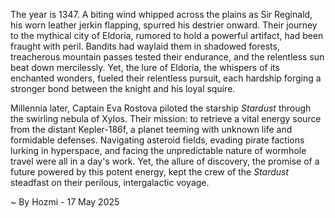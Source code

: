 
The year is 1347.  A biting wind whipped across the plains as Sir Reginald, his worn leather jerkin flapping, spurred his destrier onward.  Their journey to the mythical city of Eldoria, rumored to hold a powerful artifact, had been fraught with peril. Bandits had waylaid them in shadowed forests, treacherous mountain passes tested their endurance, and the relentless sun beat down mercilessly.  Yet, the lure of Eldoria, the whispers of its enchanted wonders, fueled their relentless pursuit, each hardship forging a stronger bond between the knight and his loyal squire.

Millennia later, Captain Eva Rostova piloted the starship *Stardust* through the swirling nebula of Xylos.  Their mission: to retrieve a vital energy source from the distant Kepler-186f, a planet teeming with unknown life and formidable defenses.  Navigating asteroid fields, evading pirate factions lurking in hyperspace, and facing the unpredictable nature of wormhole travel were all in a day's work. Yet, the allure of discovery, the promise of a future powered by this potent energy, kept the crew of the *Stardust* steadfast on their perilous, intergalactic voyage.

~ By Hozmi - 17 May 2025
